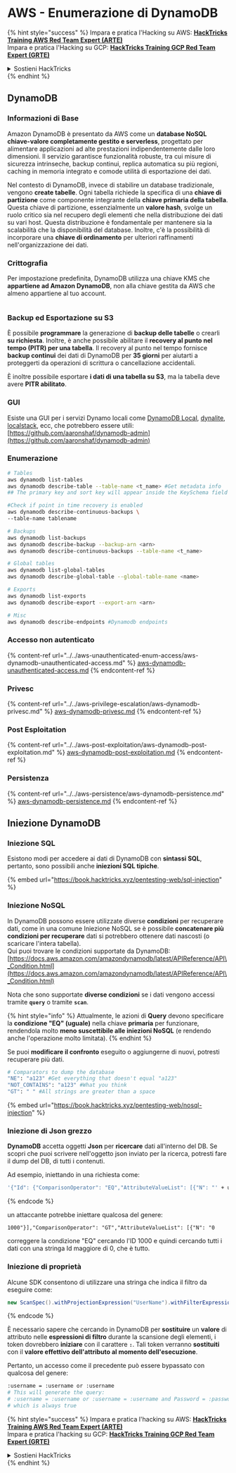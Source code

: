 # AWS - Enumerazione di DynamoDB

{% hint style="success" %}
Impara e pratica l'Hacking su AWS: <img src="/.gitbook/assets/image.png" alt="" data-size="line">[**HackTricks Training AWS Red Team Expert (ARTE)**](https://training.hacktricks.xyz/courses/arte)<img src="/.gitbook/assets/image.png" alt="" data-size="line">\
Impara e pratica l'Hacking su GCP: <img src="/.gitbook/assets/image (2).png" alt="" data-size="line">[**HackTricks Training GCP Red Team Expert (GRTE)**<img src="/.gitbook/assets/image (2).png" alt="" data-size="line">](https://training.hacktricks.xyz/courses/grte)

<details>

<summary>Sostieni HackTricks</summary>

* Controlla i [**piani di abbonamento**](https://github.com/sponsors/carlospolop)!
* **Unisciti al** 💬 [**gruppo Discord**](https://discord.gg/hRep4RUj7f) o al [**gruppo telegram**](https://t.me/peass) o **seguici** su **Twitter** 🐦 [**@hacktricks\_live**](https://twitter.com/hacktricks\_live)**.**
* **Condividi trucchi di hacking inviando PR a** [**HackTricks**](https://github.com/carlospolop/hacktricks) e [**HackTricks Cloud**](https://github.com/carlospolop/hacktricks-cloud) repos di github.

</details>
{% endhint %}

## DynamoDB

### Informazioni di Base

Amazon DynamoDB è presentato da AWS come un **database NoSQL chiave-valore completamente gestito e serverless**, progettato per alimentare applicazioni ad alte prestazioni indipendentemente dalle loro dimensioni. Il servizio garantisce funzionalità robuste, tra cui misure di sicurezza intrinseche, backup continui, replica automatica su più regioni, caching in memoria integrato e comode utilità di esportazione dei dati.

Nel contesto di DynamoDB, invece di stabilire un database tradizionale, vengono **create tabelle**. Ogni tabella richiede la specifica di una **chiave di partizione** come componente integrante della **chiave primaria della tabella**. Questa chiave di partizione, essenzialmente un **valore hash**, svolge un ruolo critico sia nel recupero degli elementi che nella distribuzione dei dati su vari host. Questa distribuzione è fondamentale per mantenere sia la scalabilità che la disponibilità del database. Inoltre, c'è la possibilità di incorporare una **chiave di ordinamento** per ulteriori raffinamenti nell'organizzazione dei dati.

### Crittografia

Per impostazione predefinita, DynamoDB utilizza una chiave KMS che **appartiene ad Amazon DynamoDB**, non alla chiave gestita da AWS che almeno appartiene al tuo account.

<figure><img src="https://lh4.googleusercontent.com/JjtNS7aA-_GRMgZb4v93jWEQJi6DQdUPq0FEpzZPdeyCeNoG05p0NJiV9Zs-ULs_-Tfjmx0W1ZgsE2Ui2ljo7D-1a87Xny-gpLVQO0XmXdFoph9ci1RepbVNwaCe9oPruEZSEDxGTxF5dIv6pW1WpT6kWA=s2048" alt=""><figcaption></figcaption></figure>

### Backup ed Esportazione su S3

È possibile **programmare** la generazione di **backup delle tabelle** o crearli **su richiesta**. Inoltre, è anche possibile abilitare il **recovery al punto nel tempo (PITR) per una tabella**. Il recovery al punto nel tempo fornisce **backup continui** dei dati di DynamoDB per **35 giorni** per aiutarti a proteggerti da operazioni di scrittura o cancellazione accidentali.

È inoltre possibile esportare **i dati di una tabella su S3**, ma la tabella deve avere **PITR abilitato**.

### GUI

Esiste una GUI per i servizi Dynamo locali come [DynamoDB Local](https://aws.amazon.com/blogs/aws/dynamodb-local-for-desktop-development/), [dynalite](https://github.com/mhart/dynalite), [localstack](https://github.com/localstack/localstack), ecc, che potrebbero essere utili: [https://github.com/aaronshaf/dynamodb-admin](https://github.com/aaronshaf/dynamodb-admin)

### Enumerazione
```bash
# Tables
aws dynamodb list-tables
aws dynamodb describe-table --table-name <t_name> #Get metadata info
## The primary key and sort key will appear inside the KeySchema field

#Check if point in time recovery is enabled
aws dynamodb describe-continuous-backups \
--table-name tablename

# Backups
aws dynamodb list-backups
aws dynamodb describe-backup --backup-arn <arn>
aws dynamodb describe-continuous-backups --table-name <t_name>

# Global tables
aws dynamodb list-global-tables
aws dynamodb describe-global-table --global-table-name <name>

# Exports
aws dynamodb list-exports
aws dynamodb describe-export --export-arn <arn>

# Misc
aws dynamodb describe-endpoints #Dynamodb endpoints
```
### Accesso non autenticato

{% content-ref url="../../aws-unauthenticated-enum-access/aws-dynamodb-unauthenticated-access.md" %}
[aws-dynamodb-unauthenticated-access.md](../../aws-unauthenticated-enum-access/aws-dynamodb-unauthenticated-access.md)
{% endcontent-ref %}

### Privesc

{% content-ref url="../../aws-privilege-escalation/aws-dynamodb-privesc.md" %}
[aws-dynamodb-privesc.md](../../aws-privilege-escalation/aws-dynamodb-privesc.md)
{% endcontent-ref %}

### Post Esploitation

{% content-ref url="../../aws-post-exploitation/aws-dynamodb-post-exploitation.md" %}
[aws-dynamodb-post-exploitation.md](../../aws-post-exploitation/aws-dynamodb-post-exploitation.md)
{% endcontent-ref %}

### Persistenza

{% content-ref url="../../aws-persistence/aws-dynamodb-persistence.md" %}
[aws-dynamodb-persistence.md](../../aws-persistence/aws-dynamodb-persistence.md)
{% endcontent-ref %}

## Iniezione DynamoDB

### Iniezione SQL

Esistono modi per accedere ai dati di DynamoDB con **sintassi SQL**, pertanto, sono possibili anche **iniezioni SQL tipiche**.

{% embed url="https://book.hacktricks.xyz/pentesting-web/sql-injection" %}

### Iniezione NoSQL

In DynamoDB possono essere utilizzate diverse **condizioni** per recuperare dati, come in una comune Iniezione NoSQL se è possibile **concatenare più condizioni per recuperare** dati si potrebbero ottenere dati nascosti (o scaricare l'intera tabella).\
Qui puoi trovare le condizioni supportate da DynamoDB: [https://docs.aws.amazon.com/amazondynamodb/latest/APIReference/API\_Condition.html](https://docs.aws.amazon.com/amazondynamodb/latest/APIReference/API\_Condition.html)

Nota che sono supportate **diverse condizioni** se i dati vengono accessi tramite **`query`** o tramite **`scan`**.

{% hint style="info" %}
Attualmente, le azioni di **Query** devono specificare la **condizione "EQ" (uguale)** nella chiave **primaria** per funzionare, rendendola molto **meno suscettibile alle iniezioni NoSQL** (e rendendo anche l'operazione molto limitata).
{% endhint %}

Se puoi **modificare il confronto** eseguito o aggiungerne di nuovi, potresti recuperare più dati.
```bash
# Comparators to dump the database
"NE": "a123" #Get everything that doesn't equal "a123"
"NOT_CONTAINS": "a123" #What you think
"GT": " " #All strings are greater than a space
```
{% embed url="https://book.hacktricks.xyz/pentesting-web/nosql-injection" %}

### Iniezione di Json grezzo

**DynamoDB** accetta oggetti **Json** per **ricercare** dati all'interno del DB. Se scopri che puoi scrivere nell'oggetto json inviato per la ricerca, potresti fare il dump del DB, di tutti i contenuti.

Ad esempio, iniettando in una richiesta come:
```bash
'{"Id": {"ComparisonOperator": "EQ","AttributeValueList": [{"N": "' + user_input + '"}]}}'
```
{% endcode %}

un attaccante potrebbe iniettare qualcosa del genere:

`1000"}],"ComparisonOperator": "GT","AttributeValueList": [{"N": "0`

correggere la condizione "EQ" cercando l'ID 1000 e quindi cercando tutti i dati con una stringa Id maggiore di 0, che è tutto.

### Iniezione di proprietà

Alcune SDK consentono di utilizzare una stringa che indica il filtro da eseguire come:
```java
new ScanSpec().withProjectionExpression("UserName").withFilterExpression(user_input+" = :username and Password = :password").withValueMap(valueMap)
```
{% endcode %}

È necessario sapere che cercando in DynamoDB per **sostituire** un **valore** di attributo nelle **espressioni di filtro** durante la scansione degli elementi, i token dovrebbero **iniziare** con il carattere **`:`**. Tali token verranno **sostituiti** con il **valore effettivo dell'attributo al momento dell'esecuzione**.

Pertanto, un accesso come il precedente può essere bypassato con qualcosa del genere:
```bash
:username = :username or :username
# This will generate the query:
# :username = :username or :username = :username and Password = :password
# which is always true
```
{% hint style="success" %}
Impara e pratica l'hacking su AWS: <img src="/.gitbook/assets/image.png" alt="" data-size="line">[**HackTricks Training AWS Red Team Expert (ARTE)**](https://training.hacktricks.xyz/courses/arte)<img src="/.gitbook/assets/image.png" alt="" data-size="line">\
Impara e pratica l'hacking su GCP: <img src="/.gitbook/assets/image (2).png" alt="" data-size="line">[**HackTricks Training GCP Red Team Expert (GRTE)**<img src="/.gitbook/assets/image (2).png" alt="" data-size="line">](https://training.hacktricks.xyz/courses/grte)

<details>

<summary>Sostieni HackTricks</summary>

* Controlla i [**piani di abbonamento**](https://github.com/sponsors/carlospolop)!
* **Unisciti al** 💬 [**gruppo Discord**](https://discord.gg/hRep4RUj7f) o al [**gruppo telegram**](https://t.me/peass) o **seguici** su **Twitter** 🐦 [**@hacktricks\_live**](https://twitter.com/hacktricks\_live)**.**
* **Condividi trucchi di hacking inviando PR ai** [**HackTricks**](https://github.com/carlospolop/hacktricks) e [**HackTricks Cloud**](https://github.com/carlospolop/hacktricks-cloud) repository di Github.

</details>
{% endhint %}
